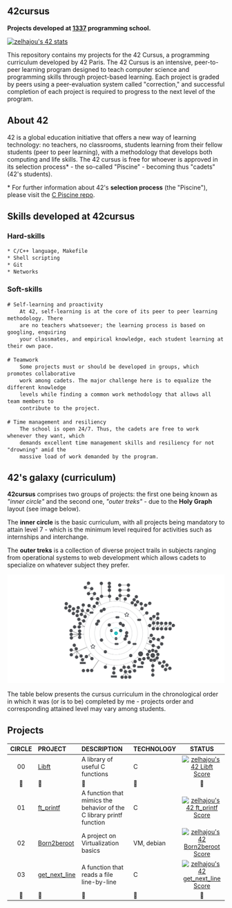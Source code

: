 ## 42cursus


<p align="left">
	<b>Projects developed at <a href="https://1337.ma/en/">1337</a> programming school.</b><br>
</p>

<div align="left">
	
[![zelhajou's 42 stats](https://badge.mediaplus.ma/binary/zelhajou)](https://github.com/oakoudad/badge42)


</div>

This repository contains my projects for the 42 Cursus, a programming curriculum developed by 42 Paris. The 42 Cursus is an intensive, peer-to-peer learning program designed to teach computer science and programming skills through project-based learning. Each project is graded by peers using a peer-evaluation system called "correction," and successful completion of each project is required to progress to the next level of the program.


## About 42

42 is a global education initiative that offers a new way of learning technology:
no teachers, no classrooms, students learning from their fellow students (peer to peer learning), with a methodology that develops both computing and life skills. The 42 cursus is free for whoever is approved in its selection process* - the so-called "Piscine" - becoming thus "cadets" (42's students).

\* For further information about 42's **selection process** (the "Piscine"), please visit the [C Piscine repo](https://github.com/zakelh6/42Piscine-C).
    
## Skills developed at 42cursus

### Hard-skills

	* C/C++ language, Makefile
	* Shell scripting
	* Git
	* Networks
  
### Soft-skills

	# Self-learning and proactivity
		At 42, self-learning is at the core of its peer to peer learning methodology. There
		are no teachers whatsoever; the learning process is based on googling, enquiring
		your classmates, and empirical knowledge, each student learning at their own pace.

	# Teamwork
		Some projects must or should be developed in groups, which promotes collaborative
		work among cadets. The major challenge here is to equalize the different knowledge
		levels while finding a common work methodology that allows all team members to
		contribute to the project.

	# Time management and resiliency
		The school is open 24/7. Thus, the cadets are free to work whenever they want, which
		demands excellent time management skills and resiliency for not "drowning" amid the
		massive load of work demanded by the program.

## 42's galaxy (curriculum)

**42cursus** comprises two groups of projects: the first one being known as _"inner circle"_ and the second one, _"outer treks"_ - due to the **Holy Graph** layout (see image below).

The **inner circle** is the basic curriculum, with all projects being mandatory to attain level 7 - which is the minimum level required for activities such as internships and interchange.

The **outer treks** is a collection of diverse project trails in subjects ranging from operational systems to web development which allows cadets to specialize on whatever subject they prefer.

![42's galaxy](img/holygraph.png)

The table below presents the cursus curriculum in the chronological order in which it was (or is to be) completed by me - projects order and corresponding attained level may vary among students.

## Projects

|CIRCLE	|PROJECT	| DESCRIPTION |TECHNOLOGY	|STATUS	|
|:-:	|:--		|:--	|:--				|:-:	|
|00	|[Libft](https://github.com/zakelh6/libft)| A library of useful C functions	|C	|[![zelhajou's 42 Libft Score](https://badge42.vercel.app/api/v2/clbazxfsj00350fjvpd9h5nhf/project/2823562)](https://github.com/JaeSeoKim/badge42)	|
|:dizzy:|	:dizzy:	|	:dizzy:	|	:dizzy:	|:dizzy:	|:dizzy:	|
|01	|[ft_printf](https://github.com/zakelh6/ft_printf)|A function that mimics the behavior of the C library printf function	|C	|[![zelhajou's 42 ft_printf Score](https://badge42.vercel.app/api/v2/clbazxfsj00350fjvpd9h5nhf/project/2890969)](https://github.com/JaeSeoKim/badge42)	|
|02	|[Born2beroot](https://github.com/zakelh6/Born2beRoot)| A project on Virtualization basics 	|VM, debian	|[![zelhajou's 42 Born2beroot Score](https://badge42.vercel.app/api/v2/clbazxfsj00350fjvpd9h5nhf/project/3065818)](https://github.com/JaeSeoKim/badge42)	|
|03	|[get_next_line](https://github.com/zakelh6/get_next_line)| A function that reads a file line-by-line 	|C	|[![zelhajou's 42 get_next_line Score](https://badge42.vercel.app/api/v2/clbazxfsj00350fjvpd9h5nhf/project/3065815)](https://github.com/JaeSeoKim/badge42)	|
|:dizzy:|	:dizzy:	|	:dizzy:	|	:dizzy:	|:dizzy:	|:dizzy:	|

